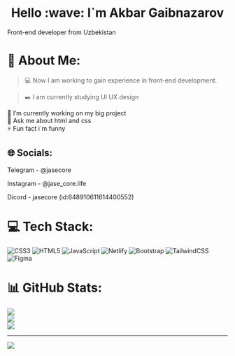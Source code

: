   <h1 align="center"> Hello :wave: I`m Akbar Gaibnazarov </h1>
 Front-end developer from Uzbekistan

# 💫 About Me:

> :computer: Now I am working to gain experience in front-end development.

> :black_nib: I am currently studying UI UX design

🔭 I’m currently working on my big project<br>💬 Ask me about html and css<br>⚡ Fun fact i`m funny


## 🌐 Socials:
Telegram - @jasecore

Instagram - @jase_core.life

Dicord - jasecore (id:648910611614400552)

# 💻 Tech Stack:
![CSS3](https://img.shields.io/badge/css3-%231572B6.svg?style=for-the-badge&logo=css3&logoColor=white) ![HTML5](https://img.shields.io/badge/html5-%23E34F26.svg?style=for-the-badge&logo=html5&logoColor=white) ![JavaScript](https://img.shields.io/badge/javascript-%23323330.svg?style=for-the-badge&logo=javascript&logoColor=%23F7DF1E) ![Netlify](https://img.shields.io/badge/netlify-%23000000.svg?style=for-the-badge&logo=netlify&logoColor=#00C7B7) ![Bootstrap](https://img.shields.io/badge/bootstrap-%23563D7C.svg?style=for-the-badge&logo=bootstrap&logoColor=white) ![TailwindCSS](https://img.shields.io/badge/tailwindcss-%2338B2AC.svg?style=for-the-badge&logo=tailwind-css&logoColor=white) 	![Figma](https://img.shields.io/badge/figma-%23F24E1E.svg?style=for-the-badge&logo=figma&logoColor=white)
# 📊 GitHub Stats:
![](https://github-readme-stats.vercel.app/api?username=JaseCore&theme=dark&hide_border=false&include_all_commits=true&count_private=false)<br/>
![](https://github-readme-streak-stats.herokuapp.com/?user=JaseCore&theme=dark&hide_border=false)<br/>
![](https://github-readme-stats.vercel.app/api/top-langs/?username=JaseCore&theme=dark&hide_border=false&include_all_commits=true&count_private=false&layout=compact)

---
[![](https://visitcount.itsvg.in/api?id=JaseCore&icon=2&color=0)](https://visitcount.itsvg.in)

<!-- Proudly created with GPRM ( https://gprm.itsvg.in ) -->
